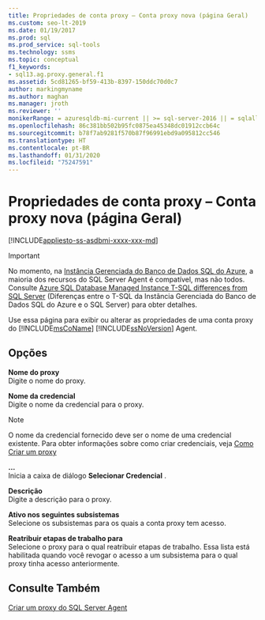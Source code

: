 ```yaml
---
title: Propriedades de conta proxy – Conta proxy nova (página Geral)
ms.custom: seo-lt-2019
ms.date: 01/19/2017
ms.prod: sql
ms.prod_service: sql-tools
ms.technology: ssms
ms.topic: conceptual
f1_keywords:
- sql13.ag.proxy.general.f1
ms.assetid: 5cd81265-bf59-413b-8397-150ddc70d0c7
author: markingmyname
ms.author: maghan
ms.manager: jroth
ms.reviewer: ''
monikerRange: = azuresqldb-mi-current || >= sql-server-2016 || = sqlallproducts-allversions
ms.openlocfilehash: 86c381bb502b95fc0875ea45348dc01912ccb64c
ms.sourcegitcommit: b78f7ab9281f570b87f96991ebd9a095812cc546
ms.translationtype: HT
ms.contentlocale: pt-BR
ms.lasthandoff: 01/31/2020
ms.locfileid: "75247591"
---
```

# <a name="proxy-account-properties---new-proxy-account-general-page"></a>Propriedades de conta proxy – Conta proxy nova (página Geral)
[!INCLUDE[appliesto-ss-asdbmi-xxxx-xxx-md](../../includes/appliesto-ss-asdbmi-xxxx-xxx-md.md)]

> [!IMPORTANT]  
> No momento, na [Instância Gerenciada do Banco de Dados SQL do Azure](https://docs.microsoft.com/azure/sql-database/sql-database-managed-instance), a maioria dos recursos do SQL Server Agent é compatível, mas não todos. Consulte [Azure SQL Database Managed Instance T-SQL differences from SQL Server](https://docs.microsoft.com/azure/sql-database/sql-database-managed-instance-transact-sql-information#sql-server-agent) (Diferenças entre o T-SQL da Instância Gerenciada do Banco de Dados SQL do Azure e o SQL Server) para obter detalhes.

Use essa página para exibir ou alterar as propriedades de uma conta proxy do [!INCLUDE[msCoName](../../includes/msconame_md.md)] [!INCLUDE[ssNoVersion](../../includes/ssnoversion-md.md)] Agent.  
  
## <a name="options"></a>Opções  
**Nome do proxy**  
Digite o nome do proxy.  
  
**Nome da credencial**  
Digite o nome da credencial para o proxy.  
  
> [!NOTE]  
> O nome da credencial fornecido deve ser o nome de uma credencial existente. Para obter informações sobre como criar credenciais, veja [Como Criar um proxy](https://msdn.microsoft.com/c1e77e91-2a69-40d9-b8b3-97cffc710586)  
  
**...**  
Inicia a caixa de diálogo **Selecionar Credencial** .  
  
**Descrição**  
Digite a descrição para o proxy.  
  
**Ativo nos seguintes subsistemas**  
Selecione os subsistemas para os quais a conta proxy tem acesso.  
  
**Reatribuir etapas de trabalho para**  
Selecione o proxy para o qual reatribuir etapas de trabalho. Essa lista está habilitada quando você revogar o acesso a um subsistema para o qual proxy tinha acesso anteriormente.  
  
## <a name="see-also"></a>Consulte Também  
[Criar um proxy do SQL Server Agent](../../ssms/agent/create-a-sql-server-agent-proxy.md)  
  
